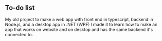 ## To-do list
My old project to make a web app with front end in typescript, backend in Node.js, and a desktop app in .NET (WPF)
I made it to learn how to make an app that works on website and on desktop and has the same backend it's connected to.
